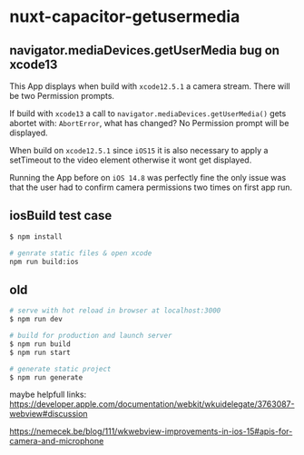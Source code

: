 # nuxt-capacitor-getusermedia


## navigator.mediaDevices.getUserMedia bug on xcode13
This App displays when build with `xcode12.5.1` a camera stream. There will be two Permission prompts.

If build with `xcode13` a call to `navigator.mediaDevices.getUserMedia()` gets abortet with: `AbortError`, what has changed? No Permission prompt will be displayed.


When build on `xcode12.5.1` since `iOS15` it is also necessary to apply a setTimeout to the video element otherwise it wont get displayed.


Running the App before on `iOS 14.8` was perfectly fine the only issue was that the user had to confirm camera permissions two times on first app run.

## iosBuild test case

```bash 
$ npm install

# genrate static files & open xcode 
npm run build:ios
```


## old
```bash 
# serve with hot reload in browser at localhost:3000
$ npm run dev

# build for production and launch server
$ npm run build
$ npm run start

# generate static project
$ npm run generate

```

maybe helpfull links:
https://developer.apple.com/documentation/webkit/wkuidelegate/3763087-webview#discussion

https://nemecek.be/blog/111/wkwebview-improvements-in-ios-15#apis-for-camera-and-microphone
